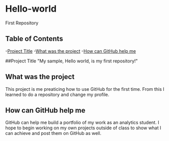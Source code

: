 # Hello-world
First Repository

## Table of Contents

-[Project Title](#Project-Title)
-[What was the project](#What-was-the-project)
-[How can GitHub help me](#How-can-GitHub-help-me)

##Project Title
"My sample, Hello world, is my first repository!"

## What was the project
This project is me preaticing how to use GitHub for the first time. From this I learned to do a repository and change my profile. 

## How can GitHub help me
GitHub can help me build a portfolio of my work as an analytics student. I hope to begin working on my own projects outside of class to show what I can achieve and post them on GitHub as well.
